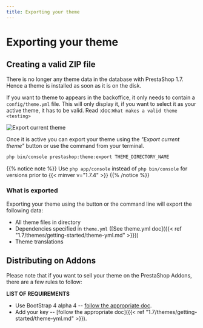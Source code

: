 ```yaml
---
title: Exporting your theme
---
```


# Exporting your theme

## Creating a valid ZIP file

There is no longer any theme data in the database with PrestaShop 1.7. Hence a theme is installed as soon as
it is on the disk.

If you want to theme to appears in the backoffice, it only needs to contain a `config/theme.yml` file.
This will only display it, if you want to select it as your active theme, it has to be valid. Read :doc:`What
makes a valid theme <testing>`


![Export current theme](../img/export-current-theme.png)

Once it is active you can export your theme using the _"Export current theme"_ button or use the command
from your terminal.

```bash
php bin/console prestashop:theme:export THEME_DIRECTORY_NAME
```

{{% notice note %}}
Use `php app/console` instead of `php bin/console` for versions prior to {{< minver v="1.7.4" >}}
{{% /notice %}}

### What is exported

Exporting your theme using the button or the command line will export the following data:

* All theme files in directory
* Dependencies specified in `theme.yml` ([See theme.yml doc]({{< ref "1.7/themes/getting-started/theme-yml.md" >}}))
* Theme translations

## Distributing on Addons

Please note that if you want to sell your theme on the PrestaShop Addons, there are a few rules to follow:

**LIST OF REQUIREMENTS**

* Use BootStrap 4 alpha 4 -- [follow the appropriate doc](https://github.com/twbs/bootstrap/tree/v4.0.0-alpha.4/docs).
* Add your key -- [follow the appropriate doc]({{< ref "1.7/themes/getting-started/theme-yml.md" >}}).
